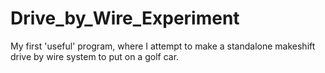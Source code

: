 # Drive_by_Wire_Experiment
My first 'useful' program, where I attempt to make a standalone makeshift drive by wire system to put on a golf car.
